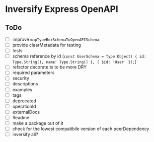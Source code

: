 # Inversify Express OpenAPI

## ToDo

- [ ] improve `mapTypeBoxSchemaToOpenAPISchema`
- [ ] provide clearMetadata for testing
- [ ] tests
- [ ] schema reference by id (`const UserSchema = Type.Object( { id: Type.String(), name: Type.String() }, { $id: 'User' });`)
- [ ] refactor decorate.ts to be more DRY
- [ ] required parameters
- [ ] security
- [ ] descriptions
- [ ] examples
- [ ] tags
- [ ] deprecated
- [ ] operationId
- [ ] externalDocs
- [ ] Readme
- [ ] make a package out of it
- [ ] check for the lowest compatibile version of each peerDependency
- [ ] inversify all?
